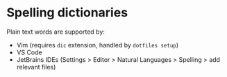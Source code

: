# Spelling dictionaries

Plain text words are supported by:

- Vim (requires `dic` extension, handled by `dotfiles setup`)
- VS Code
- JetBrains IDEs (Settings > Editor > Natural Languages > Spelling > add relevant files)
